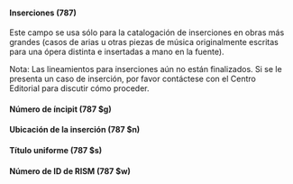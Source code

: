 #### Inserciones (787)

Este campo se usa sólo para la catalogación de inserciones en obras más grandes (casos de arias u otras piezas de música originalmente escritas para una ópera distinta e insertadas a mano en la fuente).

Nota: Las lineamientos para inserciones aún no están finalizados. Si se le presenta un caso de inserción, por favor contáctese con el Centro Editorial&nbsp;para discutir cómo proceder.  

#### Número de íncipit (787 $g)

#### Ubicación de la inserción&nbsp;(787 $n)

#### Título uniforme (787 $s)

#### Número de ID de RISM (787 $w)